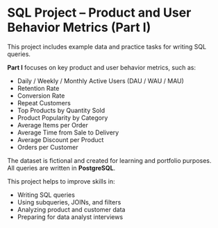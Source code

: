 # SQL Project – Product and User Behavior Metrics (Part I)

This project includes example data and practice tasks for writing SQL queries.

**Part I** focuses on key product and user behavior metrics, such as:

- Daily / Weekly / Monthly Active Users (DAU / WAU / MAU)  
- Retention Rate  
- Conversion Rate  
- Repeat Customers  
- Top Products by Quantity Sold  
- Product Popularity by Category  
- Average Items per Order  
- Average Time from Sale to Delivery  
- Average Discount per Product  
- Orders per Customer  

The dataset is fictional and created for learning and portfolio purposes.  
All queries are written in **PostgreSQL**.

This project helps to improve skills in:

- Writing SQL queries  
- Using subqueries, JOINs, and filters  
- Analyzing product and customer data  
- Preparing for data analyst interviews
